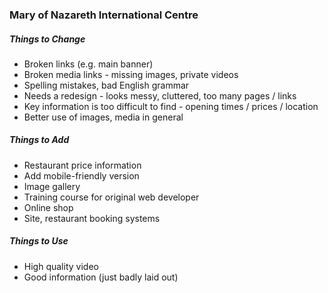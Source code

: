 ### Mary of Nazareth International Centre

##### Things to Change
- Broken links (e.g. main banner)
- Broken media links - missing images, private videos
- Spelling mistakes, bad English grammar
- Needs a redesign - looks messy, cluttered, too many pages / links
- Key information is too difficult to find - opening times / prices / location
- Better use of images, media in general

##### Things to Add
- Restaurant price information
- Add mobile-friendly version
- Image gallery
- Training course for original web developer
- Online shop
- Site, restaurant booking systems

##### Things to Use
- High quality video
- Good information (just badly laid out)
